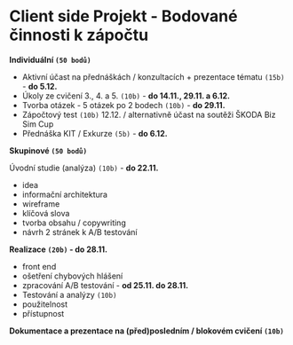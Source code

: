 # Client side Projekt - Bodované činnosti k zápočtu

**Individuální `(50 bodů)`**

- Aktivní účast na přednáškách / konzultacích + prezentace tématu `(15b)` - **do 5.12.**
- Úkoly ze cvičení 3., 4. a 5. `(10b)` - **do 14.11., 29.11. a 6.12.**
- Tvorba otázek - 5 otázek po 2 bodech `(10b)` - **do 29.11.**
- Zápočtový test `(10b)` 12.12. / alternativně účast na soutěži ŠKODA Biz Sim Cup
- Přednáška KIT / Exkurze `(5b)` - **do 6.12.**

**Skupinové `(50 bodů)`**

Úvodní studie (analýza) `(10b)` - **do 22.11.**
- idea
- informační architektura
- wireframe
- klíčová slova
- tvorba obsahu / copywriting
- návrh 2 stránek k A/B testování

**Realizace `(20b)` - do 28.11.**
- front end
- ošetření chybových hlášení
- zpracování A/B testování - **od 25.11. do 28.11.**
- Testování a analýzy `(10b)`
- použitelnost
- přístupnost

**Dokumentace a prezentace na (před)posledním / blokovém cvičení `(10b)`**
